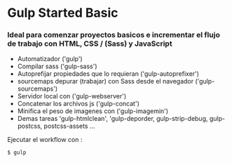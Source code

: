 # Gulp Started Basic
### Ideal para comenzar proyectos basicos e incrementar el flujo de trabajo con HTML, CSS / (Sass) y JavaScript
- Automatizador ('gulp')
- Compilar sass ('gulp-sass')
- Autoprefijar propiedades que lo requieran ('gulp-autoprefixer')
- sourcemaps depurar (trabajar) con Sass desde el navegador ('gulp-sourcemaps')
- Servidor local con ('gulp-webserver')
- Concatenar los archivos js ('gulp-concat')
- Minifica el peso de imagenes con ('gulp-imagemin')
- Demas tareas 'gulp-htmlclean', 'gulp-deporder, gulp-strip-debug, gulp-postcss, postcss-assets ...

Ejecutar el workflow con : 
```sh
$ gulp
```